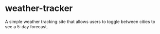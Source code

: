 # weather-tracker
A simple weather tracking site that allows users to toggle between cities to see a 5-day forecast.
